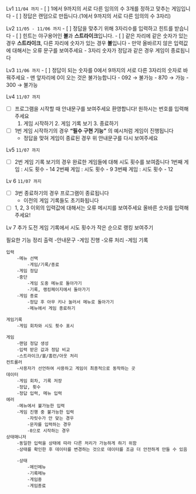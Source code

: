 Lv1 `11/04 까지`
    - [ ]  1에서 9까지의 서로 다른 임의의 수 3개를 정하고 맞추는 게임입니다
    - [ ]  정답은 랜덤으로 만듭니다.(1에서 9까지의 서로 다른 임의의 수 3자리)
    
Lv2 `11/05 - 11/06 까지`
    - [ ]  정답을 맞추기 위해 3자리수를 입력하고 힌트를 받습니다
        - [ ]  힌트는 야구용어인 **볼**과 **스트라이크**입니다.
        - [ ]  같은 자리에 같은 숫자가 있는 경우 **스트라이크**, 다른 자리에 숫자가 있는 경우 **볼**입니다
        - 만약 올바르지 않은 입력값에 대해서는 오류 문구를 보여주세요
    - 3자리 숫자가 정답과 같은 경우 게임이 종료됩니다
    
Lv3 `11/06 까지`
    - [ ]  정답이 되는 숫자를 0에서 9까지의 서로 다른 3자리의 숫자로 바꿔주세요
        - 맨 앞자리에 0이 오는 것은 불가능합니다
            - 092 → 불가능
            - 870 → 가능
            - 300 → 불가능
            
Lv4 `11/07 까지`
- [ ]  프로그램을 시작할 때 안내문구를 보여주세요
    환영합니다! 원하시는 번호를 입력해주세요
    1. 게임 시작하기  2. 게임 기록 보기  3. 종료하기
- [ ]  1번 게임 시작하기의 경우 **“필수 구현 기능”** 의 예시처럼 게임이 진행됩니다
    - 정답을 맞혀 게임이 종료된 경우 위 안내문구를 다시 보여주세요
    
Lv5 `11/07 까지`
- [ ]  2번 게임 기록 보기의 경우 완료한 게임들에 대해 시도 횟수를 보여줍니다
    1번째 게임 : 시도 횟수 - 14
    2번째 게임 : 시도 횟수 - 9
    3번째 게임 : 시도 횟수 - 12
    
Lv 6 `11/07 까지`
- [ ]  3번 종료하기의 경우 프로그램이 종료됩니다
    - 이전의 게임 기록들도 초기화됩니다
- [ ]  1, 2, 3 이외의 입력값에 대해서는 오류 메시지를 보여주세요
    올바른 숫자를 입력해주세요!

Lv 7 추가 도전
    게임 기록에서 시도 횟수가 작은 순으로 랭킹 보여주기
    



필요한 기능 정리
    출력
        -안내문구
        -게임 진행
        -오류 처리
        -게임 기록
        
    입력
        -메뉴 선택
            -게임/기록/종료
        -게임 정답
        -중단
            -게임 도중 메뉴로 돌아가기
            -기록, 랭킹페이지에서 돌아가기
        -게임 종료
            -정답 후 아무 키나 눌러서 메뉴로 돌아가기
            -메뉴에서 게임 종료하기
            
    게임기록
        -게임 회차와 시도 횟수 표시
    
    게임
        -랜덤 정답 생성
        -입력 받은 값과 정답 비교
        -스트라이크/볼/홈런/아웃 처리
    컨트롤러
        -사용자가 선언하여 사용하고 게임이 최종적으로 동작하는 곳
    데이터
        -게임 회차, 기록 저장
        -정답, 횟수
        -정답 입력, 메뉴 입력
    에러
        -메뉴에서 불가능한 입력
        -게임 진행 중 불가능한 입력
            -자릿수가 안 맞는 경우
            -문자를 입력하는 경우
            -0으로 시작하는 경우
    상태매니저
        -동일한 입력을 상태에 따라 다른 처리가 가능하게 하기 위함
        -상태를 확인한 후 데이터를 변경하는 것으로 데이터를 조금 더 안전하게 만들 수 있음
        
        -상태
            -메인메뉴
            -기록메뉴
            -게임중
            -게임종료
    
        
    


